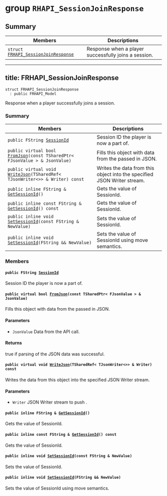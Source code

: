 # group `RHAPI_SessionJoinResponse` <a id="group__RHAPI__SessionJoinResponse"></a>

## Summary

 Members                        | Descriptions                                
--------------------------------|---------------------------------------------
`struct `[`FRHAPI_SessionJoinResponse`](#structFRHAPI__SessionJoinResponse) | Response when a player successfully joins a session.

---
title: FRHAPI_SessionJoinResponse
---

```
struct FRHAPI_SessionJoinResponse
  : public FRHAPI_Model
```

Response when a player successfully joins a session.

### Summary

 Members                        | Descriptions                                
--------------------------------|---------------------------------------------
`public FString `[`SessionId`](#structFRHAPI__SessionJoinResponse_1a78b2bc9860f7b5620c9968d290884257) | Session ID the player is now a part of.
`public virtual bool `[`FromJson`](#structFRHAPI__SessionJoinResponse_1a95422a5c1f3c09a209899074243cd6d8)`(const TSharedPtr< FJsonValue > & JsonValue)` | Fills this object with data from the passed in JSON.
`public virtual void `[`WriteJson`](#structFRHAPI__SessionJoinResponse_1a58836ae651e69579d449ac0fdaff84b9)`(TSharedRef< TJsonWriter<>> & Writer) const` | Writes the data from this object into the specified JSON Writer stream.
`public inline FString & `[`GetSessionId`](#structFRHAPI__SessionJoinResponse_1aec0fea30126379f82c3b0b92b40ee9c2)`()` | Gets the value of SessionId.
`public inline const FString & `[`GetSessionId`](#structFRHAPI__SessionJoinResponse_1a5864fade9558dad663e8f6cccf769468)`() const` | Gets the value of SessionId.
`public inline void `[`SetSessionId`](#structFRHAPI__SessionJoinResponse_1ac73376a9211c0d65dc15ccaf5f96da42)`(const FString & NewValue)` | Sets the value of SessionId.
`public inline void `[`SetSessionId`](#structFRHAPI__SessionJoinResponse_1ad2a7741d51fb07f0766bab8a202c97a1)`(FString && NewValue)` | Sets the value of SessionId using move semantics.

### Members

#### `public FString `[`SessionId`](#structFRHAPI__SessionJoinResponse_1a78b2bc9860f7b5620c9968d290884257) <a id="structFRHAPI__SessionJoinResponse_1a78b2bc9860f7b5620c9968d290884257"></a>

Session ID the player is now a part of.

#### `public virtual bool `[`FromJson`](#structFRHAPI__SessionJoinResponse_1a95422a5c1f3c09a209899074243cd6d8)`(const TSharedPtr< FJsonValue > & JsonValue)` <a id="structFRHAPI__SessionJoinResponse_1a95422a5c1f3c09a209899074243cd6d8"></a>

Fills this object with data from the passed in JSON.

#### Parameters
* `JsonValue` Data from the API call.

#### Returns
true if parsing of the JSON data was successful.

#### `public virtual void `[`WriteJson`](#structFRHAPI__SessionJoinResponse_1a58836ae651e69579d449ac0fdaff84b9)`(TSharedRef< TJsonWriter<>> & Writer) const` <a id="structFRHAPI__SessionJoinResponse_1a58836ae651e69579d449ac0fdaff84b9"></a>

Writes the data from this object into the specified JSON Writer stream.

#### Parameters
* `Writer` JSON Writer stream to push .

#### `public inline FString & `[`GetSessionId`](#structFRHAPI__SessionJoinResponse_1aec0fea30126379f82c3b0b92b40ee9c2)`()` <a id="structFRHAPI__SessionJoinResponse_1aec0fea30126379f82c3b0b92b40ee9c2"></a>

Gets the value of SessionId.

#### `public inline const FString & `[`GetSessionId`](#structFRHAPI__SessionJoinResponse_1a5864fade9558dad663e8f6cccf769468)`() const` <a id="structFRHAPI__SessionJoinResponse_1a5864fade9558dad663e8f6cccf769468"></a>

Gets the value of SessionId.

#### `public inline void `[`SetSessionId`](#structFRHAPI__SessionJoinResponse_1ac73376a9211c0d65dc15ccaf5f96da42)`(const FString & NewValue)` <a id="structFRHAPI__SessionJoinResponse_1ac73376a9211c0d65dc15ccaf5f96da42"></a>

Sets the value of SessionId.

#### `public inline void `[`SetSessionId`](#structFRHAPI__SessionJoinResponse_1ad2a7741d51fb07f0766bab8a202c97a1)`(FString && NewValue)` <a id="structFRHAPI__SessionJoinResponse_1ad2a7741d51fb07f0766bab8a202c97a1"></a>

Sets the value of SessionId using move semantics.


